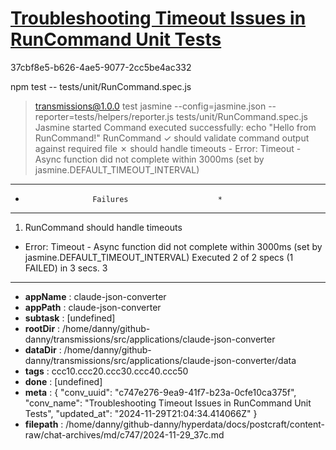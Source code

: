 # [Troubleshooting Timeout Issues in RunCommand Unit Tests](https://claude.ai/chat/c747e276-9ea9-41f7-b23a-0cfe10ca375f)

37cbf8e5-b626-4ae5-9077-2cc5be4ac332

npm test -- tests/unit/RunCommand.spec.js
> transmissions@1.0.0 test
> jasmine --config=jasmine.json --reporter=tests/helpers/reporter.js tests/unit/RunCommand.spec.js
Jasmine started
Command executed successfully: echo "Hello from RunCommand!"
  RunCommand
    ✓ should validate command output against required file
    ✗ should handle timeouts
      - Error: Timeout - Async function did not complete within 3000ms (set by jasmine.DEFAULT_TIMEOUT_INTERVAL)
**************************************************
*                    Failures                    *
**************************************************
1) RunCommand should handle timeouts
  - Error: Timeout - Async function did not complete within 3000ms (set by jasmine.DEFAULT_TIMEOUT_INTERVAL)
Executed 2 of 2 specs (1 FAILED) in 3 secs.
3

---

* **appName** : claude-json-converter
* **appPath** : claude-json-converter
* **subtask** : [undefined]
* **rootDir** : /home/danny/github-danny/transmissions/src/applications/claude-json-converter
* **dataDir** : /home/danny/github-danny/transmissions/src/applications/claude-json-converter/data
* **tags** : ccc10.ccc20.ccc30.ccc40.ccc50
* **done** : [undefined]
* **meta** : {
  "conv_uuid": "c747e276-9ea9-41f7-b23a-0cfe10ca375f",
  "conv_name": "Troubleshooting Timeout Issues in RunCommand Unit Tests",
  "updated_at": "2024-11-29T21:04:34.414066Z"
}
* **filepath** : /home/danny/github-danny/hyperdata/docs/postcraft/content-raw/chat-archives/md/c747/2024-11-29_37c.md